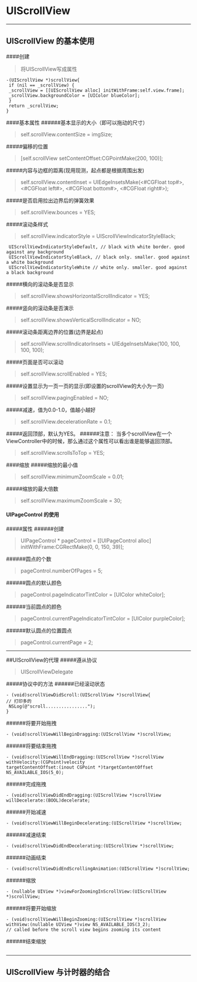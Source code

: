 # UIScrollView 

---
## UIScrollView 的基本使用
####创建
>将UIScrollView写成属性
```
-(UIScrollView *)scrollView{
 if (nil == _scrollView) {
 _scrollView = [[UIScrollView alloc] initWithFrame:self.view.frame];
 _scrollView.backgroundColor = [UIColor blueColor];
 }
 return _scrollView;
}
```

####基本属性
######基本显示的大小（即可以拖动的尺寸）
> self.scrollView.contentSize = imgSize; 

#####偏移的位置
> [self.scrollView setContentOffset:CGPointMake(200, 100)]; 

#####内容与边框的距离(现用现测，起点都是根据周围出发)
> self.scrollView.contentInset = UIEdgeInsetsMake(<#CGFloat top#>, <#CGFloat left#>, <#CGFloat bottom#>, <#CGFloat right#>); 

#####是否启用拉出边界后的弹簧效果
> self.scrollView.bounces = YES; 

#####滚动条样式
> self.scrollView.indicatorStyle = UIScrollViewIndicatorStyleBlack; 
```
 UIScrollViewIndicatorStyleDefault, // black with white border. good against any background
 UIScrollViewIndicatorStyleBlack, // black only. smaller. good against a white background
 UIScrollViewIndicatorStyleWhite // white only. smaller. good against a black background 
```

#####横向的滚动条是否显示
> self.scrollView.showsHorizontalScrollIndicator = YES; 

#####竖向的滚动条是否演示
> self.scrollView.showsVerticalScrollIndicator = NO; 

#####滚动条距离边界的位置(边界是起点)
> self.scrollView.scrollIndicatorInsets = UIEdgeInsetsMake(100, 100, 100, 100); 

#####页面是否可以滚动
> self.scrollView.scrollEnabled = YES; 

#####设置显示为一页一页的显示(即设置的scrollView的大小为一页)
> self.scrollView.pagingEnabled = NO; 

#####减速，值为0.0-1.0，值越小越好
> self.scrollView.decelerationRate = 0.1; 

#####返回顶部，默认为YES。
######注意：
    当多个scrollView在一个ViewController中的时候，那么通过这个属性可以看出谁是能够返回顶部。

> self.scrollView.scrollsToTop = YES; 

####缩放
#####缩放的最小值
>self.scrollView.minimumZoomScale = 0.01;

#####缩放的最大倍数
>self.scrollView.maximumZoomScale = 30;

#### UIPageControl 的使用
#####属性
######创建
> UIPageControl * pageControl = [[UIPageControl alloc] initWithFrame:CGRectMake(0, 0, 150, 39)]; 

######圆点的个数
> pageControl.numberOfPages = 5; 

######圆点的默认颜色
> pageControl.pageIndicatorTintColor = [UIColor whiteColor]; 

######当前圆点的颜色
> pageControl.currentPageIndicatorTintColor = [UIColor purpleColor]; 

######默认圆点的位置圆点
> pageControl.currentPage = 2; 


---

##UIScrollView的代理
#####遵从协议
> UIScrollViewDelegate 

#####协议中的方法
######已经滚动状态
```
- (void)scrollViewDidScroll:(UIScrollView *)scrollView{
// 打印多的
 NSLog(@"scroll................");
}
```
######将要开始拖拽
```
- (void)scrollViewWillBeginDragging:(UIScrollView *)scrollView;
```
######将要结束拖拽
```
- (void)scrollViewWillEndDragging:(UIScrollView *)scrollView withVelocity:(CGPoint)velocity 
targetContentOffset:(inout CGPoint *)targetContentOffset NS_AVAILABLE_IOS(5_0);
```
######完成拖拽
```
- (void)scrollViewDidEndDragging:(UIScrollView *)scrollView willDecelerate:(BOOL)decelerate;
```
######开始减速
```
- (void)scrollViewWillBeginDecelerating:(UIScrollView *)scrollView;
```
######减速结束
```
- (void)scrollViewDidEndDecelerating:(UIScrollView *)scrollView;
```
######动画结束
```
- (void)scrollViewDidEndScrollingAnimation:(UIScrollView *)scrollView;
```
######缩放
```
- (nullable UIView *)viewForZoomingInScrollView:(UIScrollView *)scrollView;
```
######将要开始缩放
```
- (void)scrollViewWillBeginZooming:(UIScrollView *)scrollView withView:(nullable UIView *)view NS_AVAILABLE_IOS(3_2); 
// called before the scroll view begins zooming its content
```
######结束缩放
```

```
---

## UIScrollView 与计时器的结合